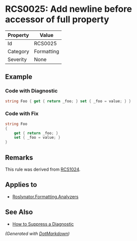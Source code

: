 # RCS0025: Add newline before accessor of full property

| Property | Value      |
| -------- | ---------- |
| Id       | RCS0025    |
| Category | Formatting |
| Severity | None       |

## Example

### Code with Diagnostic

```csharp
string Foo { get { return _foo; } set { _foo = value; } }
```

### Code with Fix

```csharp
string Foo
{
    get { return _foo; }
    set { _foo = value; }
}
```

## Remarks

This rule was derived from [RCS1024](RCS1024.md).

## Applies to

* [Roslynator.Formatting.Analyzers](https://www.nuget.org/packages/Roslynator.Formatting.Analyzers)

## See Also

* [How to Suppress a Diagnostic](../HowToConfigureAnalyzers.md#how-to-suppress-a-diagnostic)


*\(Generated with [DotMarkdown](http://github.com/JosefPihrt/DotMarkdown)\)*